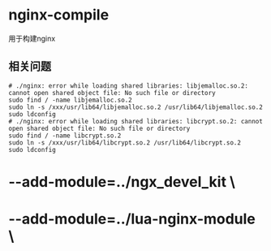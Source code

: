 # nginx-compile
用于构建nginx

## 相关问题
```base
# ./nginx: error while loading shared libraries: libjemalloc.so.2: cannot open shared object file: No such file or directory
sudo find / -name libjemalloc.so.2
sudo ln -s /xxx/usr/lib64/libjemalloc.so.2 /usr/lib64/libjemalloc.so.2
sudo ldconfig
# ./nginx: error while loading shared libraries: libcrypt.so.2: cannot open shared object file: No such file or directory
sudo find / -name libcrypt.so.2
sudo ln -s /xxx/usr/lib64/libcrypt.so.2 /usr/lib64/libcrypt.so.2
sudo ldconfig
```

# --add-module=../ngx_devel_kit \
# --add-module=../lua-nginx-module \
